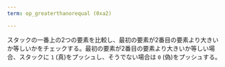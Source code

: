 ```yaml
---
term: op_greaterthanorequal (0xa2)

---
```

スタックの一番上の2つの要素を比較し、最初の要素が2番目の要素より大きいか等しいかをチェックする。最初の要素が2番目の要素より大きいか等しい場合、スタックに `1` (真)をプッシュし、そうでない場合は `0` (偽)をプッシュする。